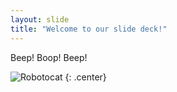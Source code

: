 ```yaml
---
layout: slide
title: "Welcome to our slide deck!"
---
```


Beep! Boop! Beep!

![Robotocat](https://octodex.github.com/images/Robotocat.png)
{: .center}
